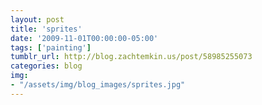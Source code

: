 ```yaml
---
layout: post
title: 'sprites'
date: '2009-11-01T00:00:00-05:00'
tags: ['painting']
tumblr_url: http://blog.zachtemkin.us/post/58985255073
categories: blog
img: 
- "/assets/img/blog_images/sprites.jpg" 
---
```

